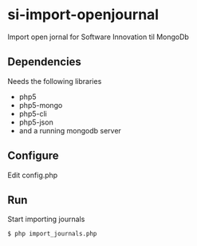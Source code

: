 si-import-openjournal
=====================

Import open jornal for Software Innovation til MongoDb

## Dependencies
Needs the following libraries
* php5
* php5-mongo
* php5-cli
* php5-json
* and a running mongodb server

## Configure
Edit config.php

## Run
Start importing journals
```
$ php import_journals.php
```
